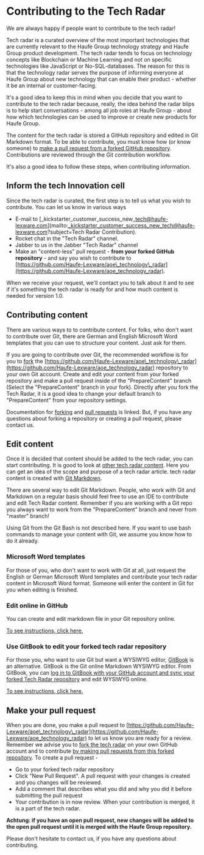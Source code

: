 # Contributing to the Tech Radar

We are always happy if people want to contribute to the tech radar!

Tech radar is a curated overview of the most important technologies that are currently relevant to the Haufe Group technology strategy and Haufe Group product development. The tech radar tends to focus on technology concepts like Blockchain or Machine Learning and not on specific technologies like JavaScript or No-SQL-databases. The reason for this is that the technology radar serves the purpose of informing everyone at Haufe Group about new technology that can enable their product - whether it be an internal or customer-facing.

It's a good idea to keep this in mind when you decide that you want to contribute to the tech radar because, really, the idea behind the radar blips is to help start conversations - among all job roles at Haufe Group - about how which technologies can be used to improve or create new products for Haufe Group.

The content for the tech radar is stored a GitHub repository and edited in Git Markdown format. To be able to contribute, you must know how \(or know someone\) to [make a pull request from a forked GitHub repository](https://help.github.com/articles/creating-a-pull-request-from-a-fork/). Contributions are reviewed through the Git contribution workflow.

It's also a good idea to follow these steps, when contributing information.

## Inform the tech Innovation cell

Since the tech radar is curated, the first step is to tell us what you wish to contribute. You can let us know in various ways

* E-mail to [\_kickstarter\_customer\_success\_new\_tech@haufe-lexware.com](mailto:_kickstarter_customer_success_new_tech@haufe-lexware.com?subject=Tech Radar Contribution).
* Rocket chat in the "Tech Radar" channel.
* Jabber to us in the Jabber "Tech Radar" channel
* Make an "content-less" pull request - **from your forked GitHub repository** - and say you wish to contribute to [https://github.com/Haufe-Lexware/aoe\_technology\_radar](https://github.com/Haufe-Lexware/aoe_technology_radar).

When we receive your request, we'll contact you to talk about it and to see if it's something the tech radar is ready for and how much content is needed for version 1.0.

## Contributing content

There are various ways to to contribute content. For folks, who don't want to contribute over Git, there are German and English Microsoft Word templates that you can use to structure your content. Just ask for them.

If you are going to contribute over Git, the recommended workflow is for you to [fork](https://help.github.com/articles/fork-a-repo/ "How to fork a Git repo") the [https://github.com/Haufe-Lexware/aoe\_technology\_radar](https://github.com/Haufe-Lexware/aoe_technology_radar) repository to your own Git account. Create and edit your content from your forked repository and make a pull request inside of the "PrepareContent" branch \(Select the "PrepareContent" branch in your fork\). Directly after you fork the Tech Radar, it is a good idea to change your default branch to "PrepareContent" from your repository settings.

Documentation for [forking](https://help.github.com/articles/fork-a-repo/) and [pull requests](https://help.github.com/articles/creating-a-pull-request/ "How to make a pull request") is linked. But, if you have any questions about forking a repository or creating a pull request, please contact us.

## Edit content

Once it is decided that content should be added to the tech radar, you can start contributing. It is good to look at [other tech radar content](http://hg-tr-prod.westeurope.cloudapp.azure.com/techradar/infrastructure-and-operational-technology/blockchain.html "Blockchain in the Tech Radar"). Here you can get an idea of the scope and purpose of a tech radar article. tech radar content is created with [Git Markdown](https://guides.github.com/features/mastering-markdown/).

There are several way to edit Git Markdown. People, who work with Git and Markdown on a regular basis should feel free to use an IDE to contribute and edit Tech Radar content. Remember if you are working with a Git repo you always want to work from the "PrepareContent" branch and never from "master" branch!

Using Git from the Git Bash is not described here. If you want to use bash commands to manage your content with Git, we assume you know how to do it already.

### Microsoft Word templates

For those of you, who don't want to work with Git at all, just request the English or German Microsoft Word templates and contribute your tech radar content in Microsoft Word format. Someone will enter the content in Git for you when editing is finished.

### Edit online in GitHub

You can create and edit markdown file in your Git repository online.

[To see instructions, click here.](/radar/edit-in-github.md)

### Use GitBook to edit your forked tech radar repository

For those you, who want to use Git but want a WYSIWYG editor, [GitBook](https://help.gitbook.com/basics/what-is-gitbook.html) is an alternative. GitBook is the Git online Markdown WYSIWYG editor. From GitBook, you can [log in to GitBook with your GitHub account and sync your forked Tech Radar repository](https://help.gitbook.com/github/can-i-host-on-github.html) and edit WYSIWYG online.

[To see instructions, click here.](/radar/edit-with-gitbook.md)

## Make your pull request

When you are done, you make a pull request to [https://github.com/Haufe-Lexware/aoe\_technology\_radar](https://github.com/Haufe-Lexware/aoe_technology_radar) to let us know you are ready for a review. Remember we advise you to [fork the tech radar](https://help.github.com/articles/fork-a-repo/ "How to fork a git repository") on your own GitHub account and to contribute [by making pull requests from this forked repository](https://help.github.com/articles/creating-a-pull-request/ "How to make a pull request"). To create a pull request -

* Go to your forked tech radar repository
* Click "New Pull Request". A pull request with your changes is created and you changes will be reviewed.
* Add a comment that describes what you did and why you did it before submitting the pull request
* Your contribution is in now review. When your contribution is merged, it is a part of the tech radar.

**Achtung: if you have an open pull request, new changes will be added to the open pull request until it is merged with the Haufe Group repository.**

Please don't hesitate to contact us, if you have any questions about contributing.

